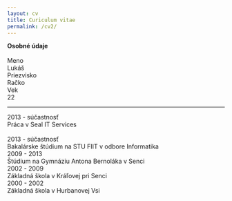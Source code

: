 ```yaml
---
layout: cv
title: Curiculum vitae
permalink: /cv2/
---
```


<div class="moj_kontajner">

  <div class="cv_datum"><b>Osobné údaje</b></div><div class="cv_info">&nbsp;</div>
  <div class="cv_datum">Meno</div><div class="cv_info">Lukáš</div>
  <div class="cv_datum">Priezvisko</div><div class="cv_info">Račko</div>
  <div class="cv_datum">Vek</div><div class="cv_info">22</div>
  <hr class="post">

  <div class="cv_datum">2013 - súčastnosť</div><div class="cv_info">Práca v Seal IT Services</div>
  <br>
  <div class="cv_datum">2013 - súčastnosť</div><div class="cv_info">Bakalárske štúdium na STU FIIT v odbore Informatika</div>
  <div class="cv_datum">2009 - 2013</div><div class="cv_info">Štúdium na Gymnáziu Antona Bernoláka v Senci</div>
  <div class="cv_datum">2002 - 2009</div><div class="cv_info">Základná škola v Kráľovej pri Senci</div>
  <div class="cv_datum">2000 - 2002</div><div class="cv_info">Základná škola v Hurbanovej Vsi</div>



</div>